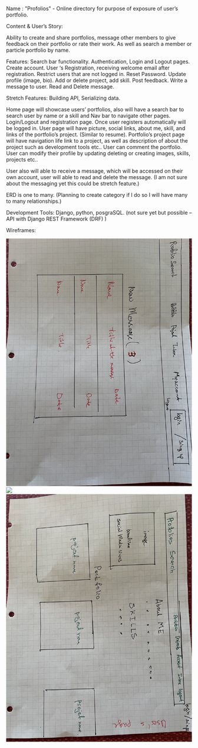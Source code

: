 
Name : "Profolios" - 
Online directory for purpose of exposure of user’s portfolio. 

Content & User’s Story:

Ability to create and share portfolios, message other members to give feedback on their portfolio or rate their work. As well as search a member or particle portfolio by name. 

Features:
Search bar functionality. 
Authentication, Login and Logout pages.
Create account. 
User ‘s Registration, receiving welcome email after registration. 
Restrict users that are not logged in. 
Reset Password. 
Update profile (image, bio).
Add or delete project, add skill. 
Post feedback. 
Write a message to user. 
Read and Delete message. 

Stretch Features: Building API, Serializing data.


Home page will showcase users’ portfolios, also will have a search bar to search user by name or a skill and Nav bar to navigate other pages.
Login/Logout and registration page.
Once user registers automatically will be logged in. 
User page will have picture, social links, about me, skill, and links of the portfolio’s project. (Similar to resume). 
Portfolio’s project page will have navigation life link to a project, as well as description of about the project such as development tools etc.. 
User can comment the portfolio. 
User can modify their profile by updating deleting or creating images, skills, projects etc.. 

User also will able to receive a message, which will be accessed on their own account, user will able to read and delete the message. (I am not sure about the messaging yet this could be stretch feature.)

ERD is one to many. (Planning to create category if I do so I will have many to many relationships.)

Development Tools:
       Django, python, posgraSQL.
(not sure yet but possible – API with Django REST Framework (DRF) ) 

Wireframes:  

 
![](tempwireframe/temp1.jpg)
![](tempwireframe/temp2.jpg)
![](tempwireframe/temp3.jpg)
